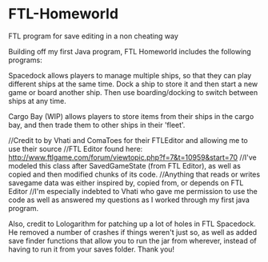 FTL-Homeworld
=============

FTL program for save editing in a non cheating way

Building off my first Java program, FTL Homeworld includes the following programs:

Spacedock allows players to manage multiple ships, so that they can play different ships at the same time. Dock a ship to store it and then start a new game or board another ship. Then use boarding/docking to switch between ships at any time.

Cargo Bay (WIP) allows players to store items from their ships in the cargo bay, and then trade them to other ships in their 'fleet'.


//Credit to by Vhati and ComaToes for their FTLEditor and allowing me to use their source //FTL Editor found here: http://www.ftlgame.com/forum/viewtopic.php?f=7&t=10959&start=70 //I've modeled this class after SavedGameState (from FTL Editor), as well as copied and then modified chunks of its code. //Anything that reads or writes savegame data was either inspired by, copied from, or depends on FTL Editor //I'm especially indebted to Vhati who gave me permission to use the code as well as answered my questions as I worked through my first java program.

Also, credit to Lologarithm for patching up a lot of holes in FTL Spacedock. He removed a number of crashes if things weren't just so, as well as added save finder functions that allow you to run the jar from wherever, instead of having to run it from your saves folder. Thank you!
